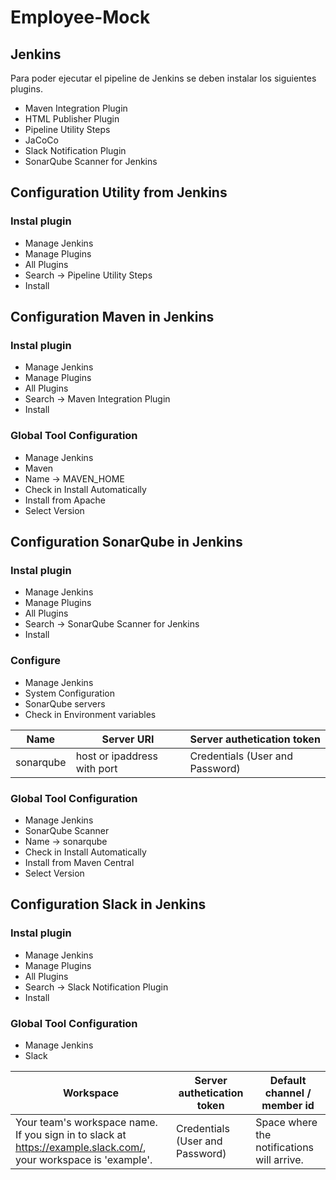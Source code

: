 # Employee-Mock

## Jenkins

Para poder ejecutar el pipeline de Jenkins se deben instalar los siguientes plugins.

* Maven Integration Plugin
* HTML Publisher Plugin
* Pipeline Utility Steps
* JaCoCo
* Slack Notification Plugin
* SonarQube Scanner for Jenkins

## Configuration Utility from Jenkins

### Instal plugin
* Manage Jenkins
* Manage Plugins
* All Plugins
* Search -> Pipeline Utility Steps
* Install

## Configuration Maven in Jenkins

### Instal plugin
* Manage Jenkins
* Manage Plugins
* All Plugins
* Search -> Maven Integration Plugin
* Install

### Global Tool Configuration
* Manage Jenkins
* Maven
* Name -> MAVEN_HOME
* Check in Install Automatically
* Install from Apache
* Select Version

## Configuration SonarQube in Jenkins

### Instal plugin
* Manage Jenkins
* Manage Plugins
* All Plugins
* Search -> SonarQube Scanner for Jenkins
* Install

### Configure
* Manage Jenkins
* System Configuration
* SonarQube servers
* Check in Environment variables

|Name      |Server URI                  |Server authetication token      |
|----------|----------------------------|--------------------------------|
|sonarqube |host or ipaddress with port |Credentials (User and Password) |

### Global Tool Configuration
* Manage Jenkins
* SonarQube Scanner
* Name -> sonarqube
* Check in Install Automatically
* Install from Maven Central
* Select Version

## Configuration Slack in Jenkins

### Instal plugin
* Manage Jenkins
* Manage Plugins
* All Plugins
* Search -> Slack Notification Plugin
* Install

### Global Tool Configuration
* Manage Jenkins
* Slack

|Workspace |Server authetication token      |Default channel / member id |
|----------|--------------------------------|----------------------------|
|Your team's workspace name. If you sign in to slack at https://example.slack.com/, your workspace is 'example'. |Credentials (User and Password) |Space where the notifications will arrive. |